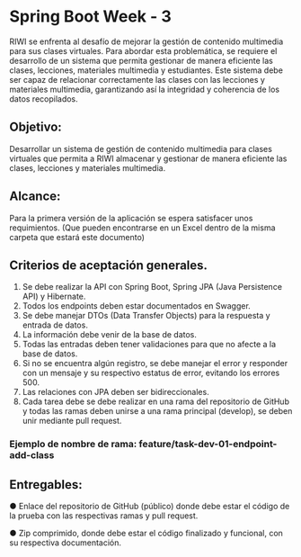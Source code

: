 # Spring Boot Week - 3

RIWI se enfrenta al desafío de mejorar la gestión de contenido multimedia para sus clases 
virtuales. Para abordar esta problemática, se requiere el desarrollo de un sistema que 
permita gestionar de manera eficiente las clases, lecciones, materiales multimedia y 
estudiantes. Este sistema debe ser capaz de relacionar correctamente las clases con las 
lecciones y materiales multimedia, garantizando así la integridad y coherencia de los 
datos recopilados.

## Objetivo:
Desarrollar un sistema de gestión de contenido multimedia para clases virtuales que 
permita a RIWI almacenar y gestionar de manera eficiente las clases, lecciones y 
materiales multimedia.
## Alcance:
Para la primera versión de la aplicación se espera satisfacer unos requimientos. (Que 
pueden encontrarse en un Excel dentro de la misma carpeta que estará este documento)

## Criterios de aceptación generales.
1. Se debe realizar la API con Spring Boot, Spring JPA (Java Persistence API) y 
Hibernate.
2. Todos los endpoints deben estar documentados en Swagger.
3. Se debe manejar DTOs (Data Transfer Objects) para la respuesta y entrada de 
datos.
4. La información debe venir de la base de datos.
5. Todas las entradas deben tener validaciones para que no afecte a la base de 
datos.
6. Si no se encuentra algún registro, se debe manejar el error y responder con un 
mensaje y su respectivo estatus de error, evitando los errores 500.
7. Las relaciones con JPA deben ser bidireccionales. 
8. Cada tarea debe se debe realizar en una rama del repositorio de GitHub y todas 
las ramas deben unirse a una rama principal (develop), se deben unir mediante 
pull request.
### Ejemplo de nombre de rama: feature/task-dev-01-endpoint-add-class
## Entregables:

● Enlace del repositorio de GitHub (público) donde debe estar el código de la 
prueba con las respectivas ramas y pull request.

● Zip comprimido, donde debe estar el código finalizado y funcional, con su 
respectiva documentación.


